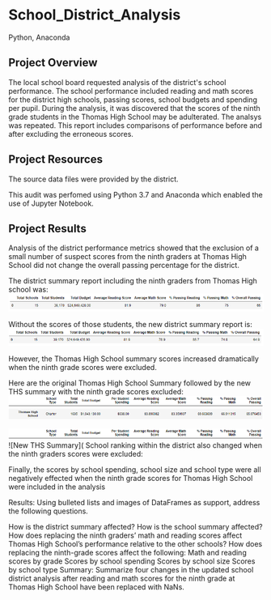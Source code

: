 # School_District_Analysis
Python, Anaconda
## Project Overview
The local school board requested analysis of the district's school performance. The school performance included reading and math scores for the district high schools, passing scores, school budgets and spending per pupil. During the analysis, it was discovered that the scores of the ninth grade students in the Thomas High School may be adulterated. The analsys was repeated. This report includes comparisons of performance before and after excluding the erroneous scores.  

## Project Resources

The source data files were provided by the district.

This audit was perfomed using Python 3.7 and Anaconda which enabled the use of Jupyter Notebook. 

## Project Results
Analysis of the district performance metrics showed that the exclusion of a small number of suspect scores from the ninth graders at Thomas High School did not change the overall passing percentage for the district.  

The district summary report including the ninth graders from Thomas High school was:
![Original District Summary](https://github.com/Bscheinin/School_District_Analysis/blob/main/Resources/Original%20District%20Summary.PNG)

Without the scores of those students, the new district summary report is:
![New District Summary](https://github.com/Bscheinin/School_District_Analysis/blob/main/Resources/New%20District%20Summary.PNG)


However, the Thomas High School summary scores increased dramatically when the ninth grade scores were excluded.

Here are the original Thomas High School Summary followed by the new THS summary with the ninth grade scores excluded:
![Header](https://github.com/Bscheinin/School_District_Analysis/blob/main/Resources/Summary%20header.PNG)
![Original THS Summary](https://github.com/Bscheinin/School_District_Analysis/blob/main/Resources/Original%20THS%20summary.PNG)

![Header](https://github.com/Bscheinin/School_District_Analysis/blob/main/Resources/Summary%20header.PNG)
![New THS Summary](
School ranking within the district also changed when the ninth graders scores were excluded:

Finally, the scores by school spending, school size and school type were all negatively effected when the ninth grade scores for Thomas High School were included in the analysis

Results: Using bulleted lists and images of DataFrames as support, address the following questions.

How is the district summary affected?
How is the school summary affected?
How does replacing the ninth graders’ math and reading scores affect Thomas High School’s performance relative to the other schools?
How does replacing the ninth-grade scores affect the following:
Math and reading scores by grade
Scores by school spending
Scores by school size
Scores by school type
Summary: Summarize four changes in the updated school district analysis after reading and math scores for the ninth grade at Thomas High School have been replaced with NaNs.
